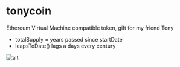 # tonycoin
Ethereum Virtual Machine compatible token, gift for my friend Tony

- totalSupply = years passed since startDate
- leapsToDate() lags a days every century

![alt](https://cdn2.vectorstock.com/i/thumb-large/44/96/mongolian-t-gr-g-coin-official-currency-of-vector-34484496.jpg)
